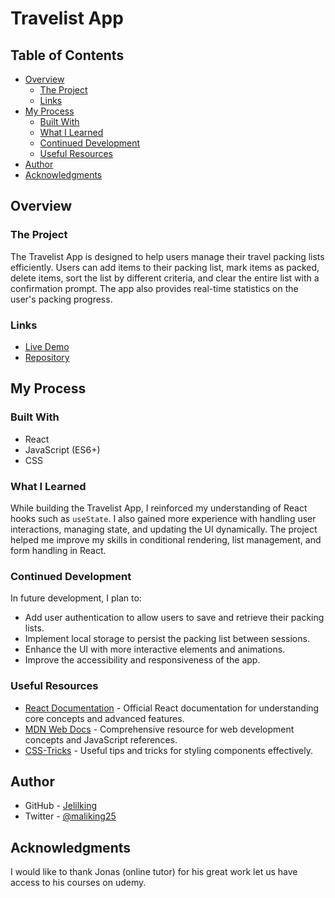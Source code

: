 # Travelist App

## Table of Contents

- [Overview](#overview)
  - [The Project](#the-project)
  - [Links](#links)
- [My Process](#my-process)
  - [Built With](#built-with)
  - [What I Learned](#what-i-learned)
  - [Continued Development](#continued-development)
  - [Useful Resources](#useful-resources)
- [Author](#author)
- [Acknowledgments](#acknowledgments)

## Overview

### The Project

The Travelist App is designed to help users manage their travel packing lists efficiently. Users can add items to their packing list, mark items as packed, delete items, sort the list by different criteria, and clear the entire list with a confirmation prompt. The app also provides real-time statistics on the user's packing progress.

### Links

- [Live Demo](https://jelilking.github.io/travel-list-app)
- [Repository](https://github.com/jelilking/travel-list-app)

## My Process

### Built With

- React
- JavaScript (ES6+)
- CSS

### What I Learned

While building the Travelist App, I reinforced my understanding of React hooks such as `useState`. I also gained more experience with handling user interactions, managing state, and updating the UI dynamically. The project helped me improve my skills in conditional rendering, list management, and form handling in React.

### Continued Development

In future development, I plan to:

- Add user authentication to allow users to save and retrieve their packing lists.
- Implement local storage to persist the packing list between sessions.
- Enhance the UI with more interactive elements and animations.
- Improve the accessibility and responsiveness of the app.

### Useful Resources

- [React Documentation](https://reactjs.org/docs/getting-started.html) - Official React documentation for understanding core concepts and advanced features.
- [MDN Web Docs](https://developer.mozilla.org/) - Comprehensive resource for web development concepts and JavaScript references.
- [CSS-Tricks](https://css-tricks.com/) - Useful tips and tricks for styling components effectively.

## Author

- GitHub - [Jelilking](https://github.com/jelilking)
- Twitter - [@maliking25](https://twitter.com/your-twitter-handle)

## Acknowledgments

I would like to thank Jonas (online tutor) for his great work let us have access to his courses on udemy.
